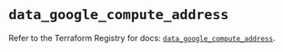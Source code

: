 # `data_google_compute_address`

Refer to the Terraform Registry for docs: [`data_google_compute_address`](https://registry.terraform.io/providers/hashicorp/google/6.35.0/docs/data-sources/compute_address).
